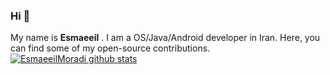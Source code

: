 ### Hi 👋
My name is **Esmaeeil** . I am a OS/Java/Android developer in Iran. Here, you can find some of my open-source contributions.
[![EsmaeeilMoradi github stats](https://github-readme-stats.vercel.app/api?username=EsmaeeilMoradi&show_icons=true&include_all_commits=true&theme=tokyonight)](https://github.com/EsmaeeilMoradi)
